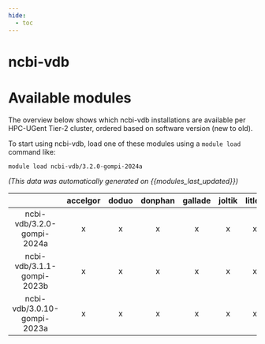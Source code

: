 ```yaml
---
hide:
  - toc
---
```


ncbi-vdb
========

# Available modules


The overview below shows which ncbi-vdb installations are available per HPC-UGent Tier-2 cluster, ordered based on software version (new to old).

To start using ncbi-vdb, load one of these modules using a `module load` command like:

```shell
module load ncbi-vdb/3.2.0-gompi-2024a
```

*(This data was automatically generated on {{modules_last_updated}})*

| |accelgor|doduo|donphan|gallade|joltik|litleo|shinx|
| :---: | :---: | :---: | :---: | :---: | :---: | :---: | :---: |
|ncbi-vdb/3.2.0-gompi-2024a|x|x|x|x|x|x|x|
|ncbi-vdb/3.1.1-gompi-2023b|x|x|x|x|x|x|x|
|ncbi-vdb/3.0.10-gompi-2023a|x|x|x|x|x|x|x|
